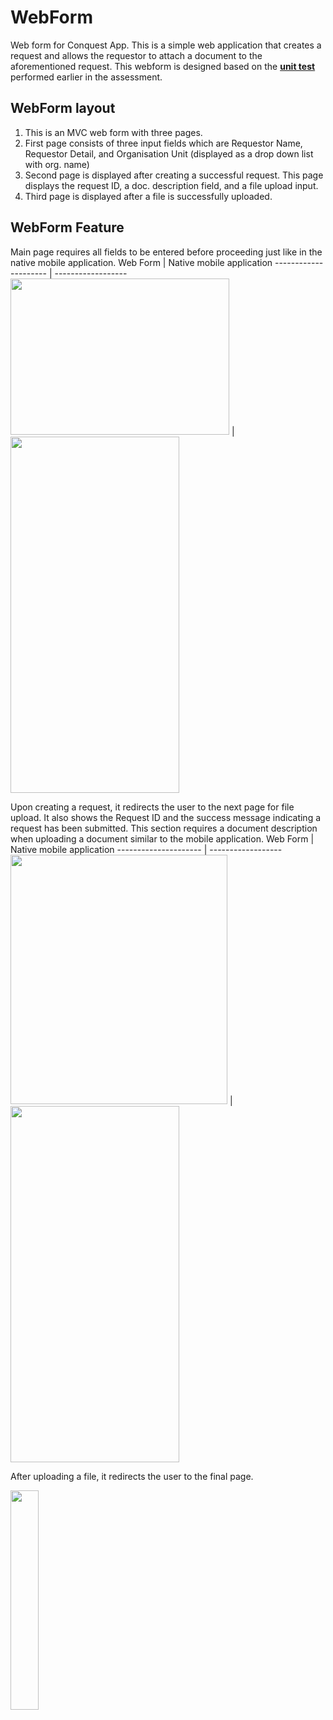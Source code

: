 # WebForm
Web form for Conquest App. This is a simple web application that creates a request and allows the requestor to attach a document to the aforementioned request. This webform is designed based on the **[unit test](https://github.com/jasonwenlee/ConquestTests)** performed earlier in the assessment.

## WebForm layout
1. This is an MVC web form with three pages.
2. First page consists of three input fields which are Requestor Name, Requestor Detail, and Organisation Unit (displayed as a drop down list with org. name)
3. Second page is displayed after creating a successful request. This page displays the request ID, a doc. description field, and a file upload input.
4. Third page is displayed after a file is successfully uploaded.

## WebForm Feature
Main page requires all fields to be entered before proceeding just like in the native mobile application.
Web Form | Native mobile application
--------------------- | ------------------
<img src="https://imgur.com/0zqlfxp.png" height=250 width=350> | <img src="https://imgur.com/aWF54xI.png" height=570 width=270> 

Upon creating a request, it redirects the user to the next page for file upload. It also shows the Request ID and the success message indicating a request has been submitted. This section requires a document description when uploading a document similar to the mobile application.
Web Form | Native mobile application
--------------------- | ------------------
<img src="https://imgur.com/yBGql5T.png" width=347 height=399> | <img src="https://imgur.com/6wwXIwY.png" height=570 width=270>

After uploading a file, it redirects the user to the final page.

<img src="https://imgur.com/U7wvy26.png" width=30% height=30%>
